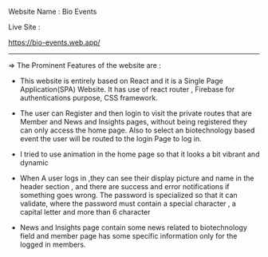 Website Name : Bio Events

Live Site :

https://bio-events.web.app/

------------------------


=> The Prominent Features of the website are : 

* This website is entirely based on React and it is a Single Page Application(SPA) Website. It has use of react router , Firebase for authentications purpose, CSS framework.

* The user can Register and then login to visit the private routes that are Member and News and Insights pages, without being registered they can only access the home page. Also to select an biotechnology based event the user will be routed to the login Page to log in.

* I tried to use animation in the home page so that it looks a bit vibrant and dynamic

* When A user logs in ,they can see their display picture and name in the header section , and there are success and error notifications if something goes wrong. The password is specialized so that it can validate, where the password  must contain a special character , a capital letter and more than 6 character

* News and Insights page contain some news related to biotechnology field and member page has some specific information only for the logged in members. 
